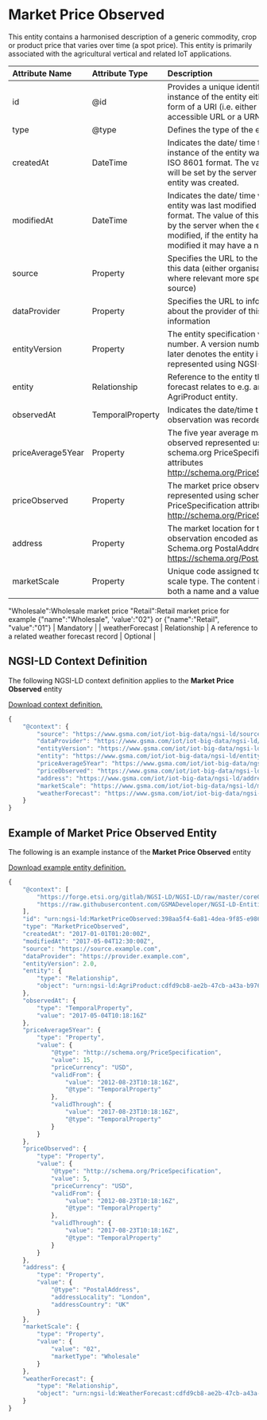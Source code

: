 # Market Price Observed
This entity contains a harmonised description of a generic commodity, crop or product price that varies over time (a spot price). This entity is primarily associated with the agricultural vertical and related IoT applications.

| Attribute Name | Attribute Type | Description | Constraint |
|:--- |:--- |:--- |:---:|
| id | @id | Provides a unique identifier for an instance of the entity either in the form of a URI (i.e. either a publicly accessible URL or a URN). | Mandatory |
| type | @type | Defines the type of the entity. | Mandatory |
| createdAt | DateTime | Indicates the date/ time that the instance of the entity was created in ISO 8601 format. The value of this will be set by the server when the entity was created. | Mandatory |
| modifiedAt | DateTime | Indicates the date/ time when the entity was last modified in ISO 8601 format. The value of this will be set by the server when the entity was modified, if the entity has not been modified it may have a null value. | Optional |
| source | Property | Specifies the URL to the source of this data (either organisation or where relevant more specific source) | Recommended |
| dataProvider | Property | Specifies the URL to information about the provider of this information | Recommended |
| entityVersion | Property | The entity specification version as a number. A version number of 2.0 or later denotes the entity is represented using NGSI-LD | Recommended |
| entity | Relationship | Reference to the entity this price forecast relates to e.g. an AgriProduct entity. | Mandatory |
| observedAt | TemporalProperty | Indicates the date/time the observation was recorded. | Recommended |
| priceAverage5Year | Property | The five year average market price observed represented using schema.org PriceSpecification attributes http://schema.org/PriceSpecification | Mandatory |
| priceObserved | Property | The market price observed represented using schema.org PriceSpecification attributes http://schema.org/PriceSpecification | Mandatory |
| address | Property | The market location for this observation encoded as a Schema.org PostalAddress. https://schema.org/PostalAddress | Mandatory |
| marketScale | Property | Unique code assigned to market scale type. The content includes both a name and a value.

 "Wholesale":Wholesale market price 
"Retail":Retail market price for example
{"name":"Wholesale", 'value':"02"}
or
{"name":"Retail", "value":"01"} | Mandatory |
| weatherForecast | Relationship | A reference to a related weather forecast record | Optional |

## NGSI-LD Context Definition
The following NGSI-LD context definition applies to the **Market Price Observed** entity

[Download context definition.](../examples/Market-Price-Observed-context.jsonld)

```JavaScript
{
    "@context": {
        "source": "https://www.gsma.com/iot/iot-big-data/ngsi-ld/source",
        "dataProvider": "https://www.gsma.com/iot/iot-big-data/ngsi-ld/dataprovider",
        "entityVersion": "https://www.gsma.com/iot/iot-big-data/ngsi-ld/entityversion",
        "entity": "https://www.gsma.com/iot/iot-big-data/ngsi-ld/entity",
        "priceAverage5Year": "https://www.gsma.com/iot/iot-big-data/ngsi-ld/priceaverage5Year",
        "priceObserved": "https://www.gsma.com/iot/iot-big-data/ngsi-ld/priceobserved",
        "address": "https://www.gsma.com/iot/iot-big-data/ngsi-ld/address",
        "marketScale": "https://www.gsma.com/iot/iot-big-data/ngsi-ld/marketscale",
        "weatherForecast": "https://www.gsma.com/iot/iot-big-data/ngsi-ld/weatherforecast"
    }
}
```
## Example of Market Price Observed Entity
The following is an example instance of the **Market Price Observed** entity

[Download example entity definition.](../examples/Market-Price-Observed.jsonld)

```JavaScript
{
    "@context": [
        "https://forge.etsi.org/gitlab/NGSI-LD/NGSI-LD/raw/master/coreContext/ngsi-ld-core-context.json",
        "https://raw.githubusercontent.com/GSMADeveloper/NGSI-LD-Entities/master/examples/Market-Price-Observed-context.jsonld"
    ],
    "id": "urn:ngsi-ld:MarketPriceObserved:398aa5f4-6a81-4dea-9f85-e9869441a257",
    "type": "MarketPriceObserved",
    "createdAt": "2017-01-01T01:20:00Z",
    "modifiedAt": "2017-05-04T12:30:00Z",
    "source": "https://source.example.com",
    "dataProvider": "https://provider.example.com",
    "entityVersion": 2.0,
    "entity": {
        "type": "Relationship",
        "object": "urn:ngsi-ld:AgriProduct:cdfd9cb8-ae2b-47cb-a43a-b9767ffd5c84"
    },
    "observedAt": {
        "type": "TemporalProperty",
        "value": "2017-05-04T10:18:16Z"
    },
    "priceAverage5Year": {
        "type": "Property",
        "value": {
            "@type": "http://schema.org/PriceSpecification",
            "value": 15,
            "priceCurrency": "USD",
            "validFrom": {
                "value": "2012-08-23T10:18:16Z",
                "@type": "TemporalProperty"
            },
            "validThrough": {
                "value": "2017-08-23T10:18:16Z",
                "@type": "TemporalProperty"
            }
        }
    },
    "priceObserved": {
        "type": "Property",
        "value": {
            "@type": "http://schema.org/PriceSpecification",
            "value": 5,
            "priceCurrency": "USD",
            "validFrom": {
                "value": "2012-08-23T10:18:16Z",
                "@type": "TemporalProperty"
            },
            "validThrough": {
                "value": "2017-08-23T10:18:16Z",
                "@type": "TemporalProperty"
            }
        }
    },
    "address": {
        "type": "Property",
        "value": {
            "@type": "PostalAddress",
            "addressLocality": "London",
            "addressCountry": "UK"
        }
    },
    "marketScale": {
        "type": "Property",
        "value": {
            "value": "02",
            "marketType": "Wholesale"
        }
    },
    "weatherForecast": {
        "type": "Relationship",
        "object": "urn:ngsi-ld:WeatherForecast:cdfd9cb8-ae2b-47cb-a43a-b9767ffd5c85"
    }
}
```
